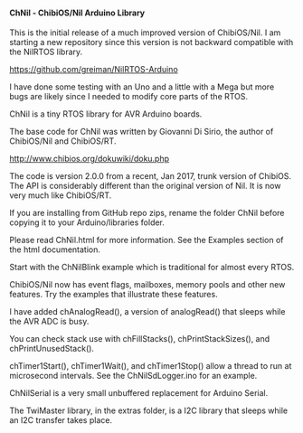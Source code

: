 #### ChNil - ChibiOS/Nil Arduino Library

This is the initial release of a much improved version of ChibiOS/Nil.
I am starting a new repository since this version is not backward
compatible with the NilRTOS library.

https://github.com/greiman/NilRTOS-Arduino

I have done some testing with an Uno and a little with a Mega but
more bugs are likely since I needed to modify core parts of the RTOS.

ChNil is a tiny RTOS library for AVR Arduino boards.

The base code for ChNil was written by Giovanni Di Sirio, the author
of ChibiOS/Nil and ChibiOS/RT.

http://www.chibios.org/dokuwiki/doku.php

The code is version 2.0.0 from a recent, Jan 2017, trunk version of ChibiOS.
The API is considerably different than the original version of Nil.  It is
now very much like ChibiOS/RT.

If you are installing from GitHub repo zips, rename the folder ChNil
before copying it to your Arduino/libraries folder.

Please read ChNil.html for more information.  See the Examples section
of the html documentation.

Start with the ChNilBlink example which is traditional for almost every RTOS.

ChibiOS/Nil now has event flags, mailboxes, memory pools and other new features.
Try the examples that illustrate these features.

I have added chAnalogRead(), a version of analogRead() that sleeps while 
the AVR ADC is busy.

You can check stack use with chFillStacks(), chPrintStackSizes(), 
and chPrintUnusedStack().

chTimer1Start(), chTimer1Wait(), and chTimer1Stop() allow a thread to
run at microsecond intervals. See the ChNilSdLogger.ino for an example.

ChNilSerial is a very small unbuffered replacement for Arduino Serial.

The TwiMaster library, in the extras folder, is a I2C library that
sleeps while an I2C transfer takes place.
